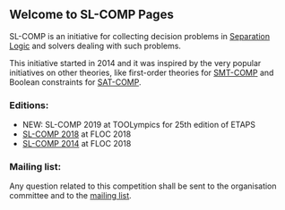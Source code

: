 ## Welcome to SL-COMP Pages

   SL-COMP is an initiative for collecting decision problems in [Separation Logic](http://www0.cs.ucl.ac.uk/staff/p.ohearn/SeparationLogic/Separation_Logic/SL_Home.html)
   and solvers dealing with such problems.

   This initiative started in 2014 and it was inspired by the very
   popular initiatives on other theories, like
   first-order theories for [SMT-COMP](http://smtcomp.sourceforge.net) and
   Boolean constraints for [SAT-COMP](http://www.satcompetition.org).

### Editions:
- NEW: SL-COMP 2019 at TOOLympics for 25th edition of ETAPS
- [SL-COMP 2018](https://www.irif.fr/~sighirea/sl-comp/18/index.html) at FLOC 2018
- [SL-COMP 2014](https://www.irif.fr/~sighirea/sl-comp/14/index.html) at FLOC 2018

### Mailing list:
  Any question related to this competition shall be sent to
  the organisation committee and to the
  [mailing list](https://groups.google.com/forum/sl-comp).
